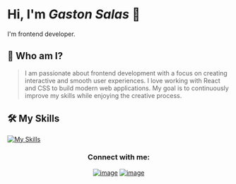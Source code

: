 # Hi, I'm *Gaston Salas* 👋
I'm frontend developer.

## 🚀 Who am I?
>I am passionate about frontend development with a focus on creating interactive and smooth user experiences. I love working with React and CSS to build modern web applications. My goal is to continuously improve my skills while enjoying the creative process.

## 🛠️ My Skills
[![My Skills](https://skillicons.dev/icons?i=html,css,tailwind,js,react,git,vite)](https://skillicons.dev)

<h3 align="center">Connect with me:</h3>
<div align="center">
  
[![image](https://img.shields.io/badge/LinkedIn-0077B5?style=for-the-badge&logo=linkedin&logoColor=white)](https://www.linkedin.com/in/gastonsalas095/)
[![image](https://img.shields.io/badge/Gmail-D14836?style=for-the-badge&logo=gmail&logoColor=white)](mailto:gastonsalas095@gmail.com)

</div>
